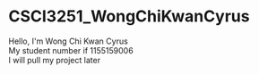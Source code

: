 # CSCI3251_WongChiKwanCyrus
Hello, I'm Wong Chi Kwan Cyrus  
My student number if 1155159006  
I will pull my project later
